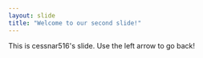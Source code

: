 ```yaml
---
layout: slide
title: "Welcome to our second slide!"
---
```

This is cessnar516's slide.
Use the left arrow to go back!
